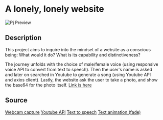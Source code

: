 # A lonely, lonely website
![Pj Preview](https://github.com/mollyhe0523/abc-student-repo/raw/master/projects/pj%20A/preview.gif)

## Description
This project aims to inquire into the mindset of a website as a conscious being: What would it do? What is its capability and distinctiveness?

The journey unfolds with the choice of male/female voice (using responsive voice API to convert from text to speech). Then the user's name is asked and later on searched in Youtube to generate a song (using Youtube API and axios client). Lastly, the website ask the user to take a photo, and show the base64 for the photo itself.
[Link is here](https://mollyhe0523.github.io/abc-student-repo/projects/pj%20A)

## Source
[Webcam capture](https://www.youtube.com/watch?v=sL5-FhULalM&t=231s)
[Youtube API](https://www.youtube.com/watch?v=EAyo3_zJj5c&t=1095s)
[Text to speech](https://www.youtube.com/watch?v=fpja6e8lqMo&t=171s)
[Text animation (fade)](https://www.youtube.com/watch?v=GUEB9FogoP8&t=444s)
